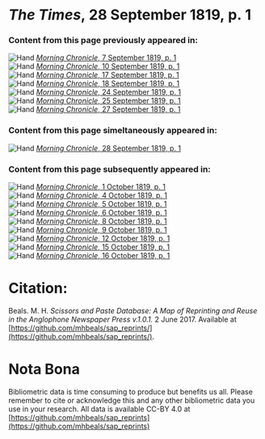 # *The Times*, 28 September 1819, p. 1  
  
### Content from this page previously appeared in:  
![Hand](http://scissorsandpaste.net/wp-content/uploads/2017/06/smallhandpointer.png) [*Morning Chronicle*, 7 September 1819, p. 1](https://mhbeals.github.io/sap_html/Morning-Chronicle/Morning-Chronicle-7-September-1819-p-1)  
![Hand](http://scissorsandpaste.net/wp-content/uploads/2017/06/smallhandpointer.png) [*Morning Chronicle*, 10 September 1819, p. 1](https://mhbeals.github.io/sap_html/Morning-Chronicle/Morning-Chronicle-10-September-1819-p-1)  
![Hand](http://scissorsandpaste.net/wp-content/uploads/2017/06/smallhandpointer.png) [*Morning Chronicle*, 17 September 1819, p. 1](https://mhbeals.github.io/sap_html/Morning-Chronicle/Morning-Chronicle-17-September-1819-p-1)  
![Hand](http://scissorsandpaste.net/wp-content/uploads/2017/06/smallhandpointer.png) [*Morning Chronicle*, 18 September 1819, p. 1](https://mhbeals.github.io/sap_html/Morning-Chronicle/Morning-Chronicle-18-September-1819-p-1)  
![Hand](http://scissorsandpaste.net/wp-content/uploads/2017/06/smallhandpointer.png) [*Morning Chronicle*, 24 September 1819, p. 1](https://mhbeals.github.io/sap_html/Morning-Chronicle/Morning-Chronicle-24-September-1819-p-1)  
![Hand](http://scissorsandpaste.net/wp-content/uploads/2017/06/smallhandpointer.png) [*Morning Chronicle*, 25 September 1819, p. 1](https://mhbeals.github.io/sap_html/Morning-Chronicle/Morning-Chronicle-25-September-1819-p-1)  
![Hand](http://scissorsandpaste.net/wp-content/uploads/2017/06/smallhandpointer.png) [*Morning Chronicle*, 27 September 1819, p. 1](https://mhbeals.github.io/sap_html/Morning-Chronicle/Morning-Chronicle-27-September-1819-p-1)  
  
### Content from this page simeltaneously appeared in:  
![Hand](http://scissorsandpaste.net/wp-content/uploads/2017/06/smallhandpointer.png) [*Morning Chronicle*, 28 September 1819, p. 1](https://mhbeals.github.io/sap_html/Morning-Chronicle/Morning-Chronicle-28-September-1819-p-1)  
  
### Content from this page subsequently appeared in:  
![Hand](http://scissorsandpaste.net/wp-content/uploads/2017/06/smallhandpointer.png) [*Morning Chronicle*, 1 October 1819, p. 1](https://mhbeals.github.io/sap_html/Morning-Chronicle/Morning-Chronicle-1-October-1819-p-1)  
![Hand](http://scissorsandpaste.net/wp-content/uploads/2017/06/smallhandpointer.png) [*Morning Chronicle*, 4 October 1819, p. 1](https://mhbeals.github.io/sap_html/Morning-Chronicle/Morning-Chronicle-4-October-1819-p-1)  
![Hand](http://scissorsandpaste.net/wp-content/uploads/2017/06/smallhandpointer.png) [*Morning Chronicle*, 5 October 1819, p. 1](https://mhbeals.github.io/sap_html/Morning-Chronicle/Morning-Chronicle-5-October-1819-p-1)  
![Hand](http://scissorsandpaste.net/wp-content/uploads/2017/06/smallhandpointer.png) [*Morning Chronicle*, 6 October 1819, p. 1](https://mhbeals.github.io/sap_html/Morning-Chronicle/Morning-Chronicle-6-October-1819-p-1)  
![Hand](http://scissorsandpaste.net/wp-content/uploads/2017/06/smallhandpointer.png) [*Morning Chronicle*, 8 October 1819, p. 1](https://mhbeals.github.io/sap_html/Morning-Chronicle/Morning-Chronicle-8-October-1819-p-1)  
![Hand](http://scissorsandpaste.net/wp-content/uploads/2017/06/smallhandpointer.png) [*Morning Chronicle*, 9 October 1819, p. 1](https://mhbeals.github.io/sap_html/Morning-Chronicle/Morning-Chronicle-9-October-1819-p-1)  
![Hand](http://scissorsandpaste.net/wp-content/uploads/2017/06/smallhandpointer.png) [*Morning Chronicle*, 12 October 1819, p. 1](https://mhbeals.github.io/sap_html/Morning-Chronicle/Morning-Chronicle-12-October-1819-p-1)  
![Hand](http://scissorsandpaste.net/wp-content/uploads/2017/06/smallhandpointer.png) [*Morning Chronicle*, 15 October 1819, p. 1](https://mhbeals.github.io/sap_html/Morning-Chronicle/Morning-Chronicle-15-October-1819-p-1)  
![Hand](http://scissorsandpaste.net/wp-content/uploads/2017/06/smallhandpointer.png) [*Morning Chronicle*, 16 October 1819, p. 1](https://mhbeals.github.io/sap_html/Morning-Chronicle/Morning-Chronicle-16-October-1819-p-1)  


# Citation: 

Beals. M. H. *Scissors and Paste Database: A Map of Reprinting and Reuse in the Anglophone Newspaper Press v.1.0.1.* 2 June 2017. Available at [https://github.com/mhbeals/sap_reprints/](https://github.com/mhbeals/sap_reprints/). 

# Nota Bona

Bibliometric data is time consuming to produce but benefits us all. Please remember to cite or acknowledge this and any other bibliometric data you use in your research. All data is available CC-BY 4.0 at [https://github.com/mhbeals/sap_reprints](https://github.com/mhbeals/sap_reprints)